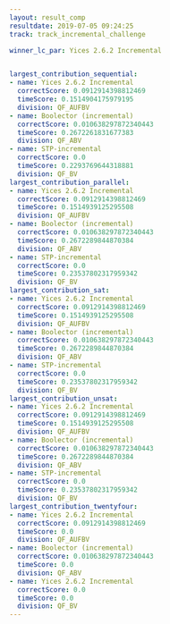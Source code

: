 ```yaml
---
layout: result_comp
resultdate: 2019-07-05 09:24:25
track: track_incremental_challenge

winner_lc_par: Yices 2.6.2 Incremental


largest_contribution_sequential:
- name: Yices 2.6.2 Incremental
  correctScore: 0.0912914398812469
  timeScore: 0.1514904175979195
  division: QF_AUFBV
- name: Boolector (incremental)
  correctScore: 0.010638297872340443
  timeScore: 0.2672261831677383
  division: QF_ABV
- name: STP-incremental
  correctScore: 0.0
  timeScore: 0.2293769644318881
  division: QF_BV
largest_contribution_parallel:
- name: Yices 2.6.2 Incremental
  correctScore: 0.0912914398812469
  timeScore: 0.1514939125295508
  division: QF_AUFBV
- name: Boolector (incremental)
  correctScore: 0.010638297872340443
  timeScore: 0.2672289844870384
  division: QF_ABV
- name: STP-incremental
  correctScore: 0.0
  timeScore: 0.23537802317959342
  division: QF_BV
largest_contribution_sat:
- name: Yices 2.6.2 Incremental
  correctScore: 0.0912914398812469
  timeScore: 0.1514939125295508
  division: QF_AUFBV
- name: Boolector (incremental)
  correctScore: 0.010638297872340443
  timeScore: 0.2672289844870384
  division: QF_ABV
- name: STP-incremental
  correctScore: 0.0
  timeScore: 0.23537802317959342
  division: QF_BV
largest_contribution_unsat:
- name: Yices 2.6.2 Incremental
  correctScore: 0.0912914398812469
  timeScore: 0.1514939125295508
  division: QF_AUFBV
- name: Boolector (incremental)
  correctScore: 0.010638297872340443
  timeScore: 0.2672289844870384
  division: QF_ABV
- name: STP-incremental
  correctScore: 0.0
  timeScore: 0.23537802317959342
  division: QF_BV
largest_contribution_twentyfour:
- name: Yices 2.6.2 Incremental
  correctScore: 0.0912914398812469
  timeScore: 0.0
  division: QF_AUFBV
- name: Boolector (incremental)
  correctScore: 0.010638297872340443
  timeScore: 0.0
  division: QF_ABV
- name: Yices 2.6.2 Incremental
  correctScore: 0.0
  timeScore: 0.0
  division: QF_BV
---
```

